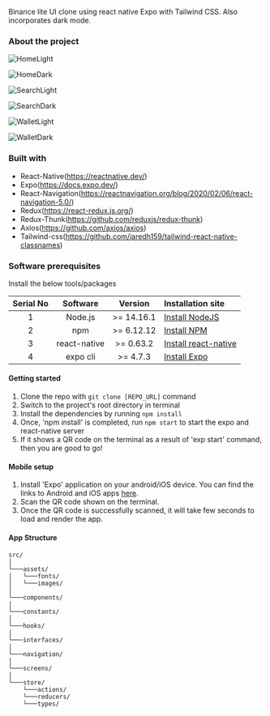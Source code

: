 Binance lite UI clone using react native Expo with Tailwind CSS.
Also incorporates dark mode.

### About the project

![HomeLight](./assets/app-screen.jpg)

![HomeDark](./assets/app-screen2.jpg)

![SearchLight](./assets/app-screen3.jpg)

![SearchDark](./assets/app-screen4.jpg)

![WalletLight](./assets/app-screen6.jpg)

![WalletDark](./assets/app-screen5.jpg)

### Built with

- React-Native(https://reactnative.dev/)
- Expo(https://docs.expo.dev/)
- React-Navigation(https://reactnavigation.org/blog/2020/02/06/react-navigation-5.0/)
- Redux(https://react-redux.js.org/)
- Redux-Thunk(https://github.com/reduxjs/redux-thunk)
- Axios(https://github.com/axios/axios)
- Tailwind-css(https://github.com/jaredh159/tailwind-react-native-classnames)

### Software prerequisites

Install the below tools/packages

| Serial No |   Software   |  Version   | Installation site                                                  |
| :-------: | :----------: | :--------: | :----------------------------------------------------------------- |
|     1     |   Node.js    | >= 14.16.1 | [Install NodeJS](https://nodejs.org/en/download/)                  |
|     2     |     npm      | >= 6.12.12 | [Install NPM](https://www.npmjs.com/get-npm)                       |
|     3     | react-native | >= 0.63.2  | [Install react-native](https://www.npmjs.com/package/react-native) |
|     4     |   expo cli   |  >= 4.7.3  | [Install Expo](https://docs.expo.dev/get-started/installation/)    |

#### Getting started

1. Clone the repo with `git clone [REPO_URL]` command
2. Switch to the project's root directory in terminal
3. Install the dependencies by running `npm install`
4. Once, 'npm install' is completed, run `npm start` to start the expo and react-native server
5. If it shows a QR code on the terminal as a result of 'exp start' command, then you are good to go!

#### Mobile setup

1. Install 'Expo' application on your android/iOS device. You can find the links to Android and iOS apps [here](https://expo.io/tools#client).
2. Scan the QR code shown on the terminal.
3. Once the QR code is successfully scanned, it will take few seconds to load and render the app.

#### App Structure

```
src/
│
└───assets/
│   └───fonts/
│   └───images/
│
└───components/
│
└───constants/
│
└───hooks/
│
└───interfaces/
│
└───navigation/
│
└───screens/
│
└───store/
    └───actions/
    └───reducers/
    └───types/

```
